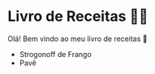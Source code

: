 # Livro de Receitas :woman_cook:

Olá! Bem vindo ao meu livro de receitas :wave:

* Strogonoff de Frango
* Pavê